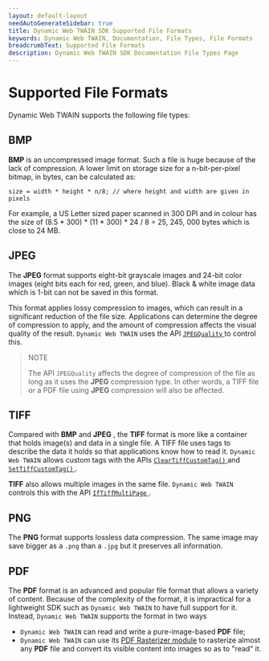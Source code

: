 ```yaml
---
layout: default-layout
needAutoGenerateSidebar: true
title: Dynamic Web TWAIN SDK Supported File Formats
keywords: Dynamic Web TWAIN, Documentation, File Types, File Formats
breadcrumbText: Supported File Formats
description: Dynamic Web TWAIN SDK Documentation File Types Page
---
```


# Supported File Formats

Dynamic Web TWAIN supports the following file types:

## BMP

**BMP** is an uncompressed image format. Such a file is huge because of the lack of compression. A lower limit on storage size for a n-bit-per-pixel bitmap, in bytes, can be calculated as:

``` 
size = width * height * n/8; // where height and width are given in pixels
```

For example, a US Letter sized paper scanned in 300 DPI and in colour has the size of (8.5 * 300) * (11 * 300) * 24 / 8 = 25, 245, 000 bytes which is close to 24 MB.

## JPEG

The **JPEG** format supports eight-bit grayscale images and 24-bit color images (eight bits each for red, green, and blue). Black & white image data which is 1-bit can not be saved in this format.

This format applies lossy compression to images, which can result in a significant reduction of the file size. Applications can determine the degree of compression to apply, and the amount of compression affects the visual quality of the result. `Dynamic Web TWAIN` uses the API [ `JPEGQuality` ](/_articles/info/api/WebTwain_IO.md#jpegquality) to control this.

> NOTE
>  
> The API `JPEGQuality` affects the degree of compression of the file as long as it uses the **JPEG** compression type. In other words, a TIFF file or a PDF file using **JPEG** compression will also be affected.

## TIFF

Compared with **BMP** and **JPEG** , the **TIFF** format is more like a container that holds image(s) and data in a single file. A TIFF file uses tags to describe the data it holds so that applications know how to read it. `Dynamic Web TWAIN` allows custom tags with the APIs  [ `ClearTiffCustomTag()` ](/_articles/info/api/WebTwain_IO.md#cleartiffcustomtag) and [ `SetTiffCustomTag()` ](/_articles/info/api/WebTwain_IO.md#settiffcustomtag).

**TIFF** also allows multiple images in the same file. `Dynamic Web TWAIN` controls this with the API [ `IfTiffMultiPage` ](/_articles/info/api/WebTwain_IO.md#iftiffmultipage).

## PNG

The **PNG** format supports lossless data compression. The same image may save bigger as a `.png` than a `.jpg` but it preserves all information.

## PDF

The **PDF** format is an advanced and popular file format that allows a variety of content. Because of the complexity of the format, it is impractical for a lightweight SDK such as `Dynamic Web TWAIN` to have full support for it. Instead, `Dynamic Web TWAIN` supports the format in two ways

* `Dynamic Web TWAIN` can read and write a pure-image-based **PDF** file; 
* `Dynamic Web TWAIN` can use its [PDF Rasterizer module](/_articles/extended-usage/pdf-processing.md) to rasterize almost any **PDF** file and convert its visible content into images so as to "read" it.
